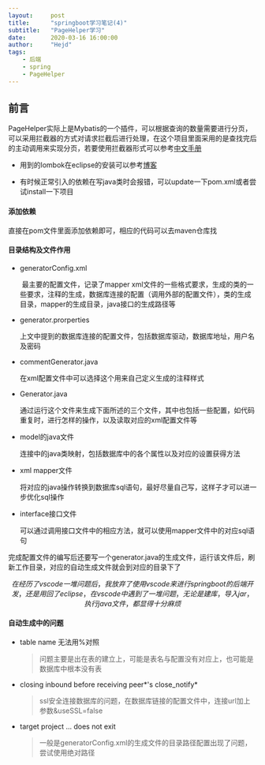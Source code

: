 ```yaml
---
layout:     post
title:      "springboot学习笔记(4)"
subtitle:   "PageHelper学习"
date:       2020-03-16 16:00:00
author:     "Hejd"
tags:
    - 后端
    - spring
    - PageHelper
---
```


## 前言

​	PageHelper实际上是Mybatis的一个插件，可以根据查询的数量需要进行分页，可以采用拦截器的方式对请求拦截后进行处理，在这个项目里面采用的是查找完后的主动调用来实现分页，若要使用拦截器形式可以参考[中文手册](https://pagehelper.github.io/docs/howtouse/#4-mybatis-%E5%92%8C-spring-%E9%9B%86%E6%88%90%E7%A4%BA%E4%BE%8B)



* 用到的lombok在eclipse的安装可以参考[博客](https://blog.csdn.net/magi1201/article/details/85995987?depth_1-utm_source=distribute.pc_relevant.none-task&utm_source=distribute.pc_relevant.none-task)

* 有时候正常引入的依赖在写java类时会报错，可以update一下pom.xml或者尝试install一下项目



#### 添加依赖

直接在pom文件里面添加依赖即可，相应的代码可以去maven仓库找



#### 目录结构及文件作用

* generatorConfig.xml

  ​	最主要的配置文件，记录了mapper xml文件的一些格式要求，生成的类的一些要求，注释的生成，数据库连接的配置（调用外部的配置文件），类的生成目录，mapper的生成目录，java接口的生成路径等

* generator.prorperties

  上文中提到的数据库连接的配置文件，包括数据库驱动，数据库地址，用户名及密码

* commentGenerator.java

  在xml配置文件中可以选择这个用来自己定义生成的注释样式

* Generator.java

  通过运行这个文件来生成下面所述的三个文件，其中也包括一些配置，如代码重复时，进行怎样的操作，以及读取对应的xml配置文件等

* model的java文件

  连接中的java类映射，包括数据库中的各个属性以及对应的设置获得方法

* xml mapper文件

  将对应的java操作转换到数据库sql语句，最好尽量自己写，这样子才可以进一步优化sql操作

* interface接口文件

  可以通过调用接口文件中的相应方法，就可以使用mapper文件中的对应sql语句



完成配置文件的编写后还要写一个generator.java的生成文件，运行该文件后，刷新工作目录，对应的自动生成文件就会到对应的目录下了



$$在经历了vscode一堆问题后，我放弃了使用vscode来进行springboot的后端开发，还是用回了eclipse，在vscode中遇到了一堆问题，无论是建库，导入jar，执行java文件，都显得十分麻烦$$



#### 自动生成中的问题

* table name 无法用%对照

  > 问题主要是出在表的建立上，可能是表名与配置没有对应上，也可能是数据库中根本没有表

* closing inbound before receiving peer*'s close_notify*

  > ssl安全连接数据库的问题，在数据库链接的配置文件中，连接url加上参数&useSSL=false
  
* target project ... does not exit

  > 一般是generatorConfig.xml的生成文件的目录路径配置出现了问题，尝试使用绝对路径